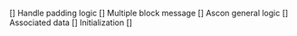 [] Handle padding logic
[] Multiple block message
[] Ascon general logic
[] Associated data
[] Initialization
[] 